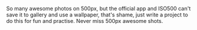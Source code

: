 So many awesome photos on 500px, but the official app and ISO500 can't save it to gallery and use a wallpaper, that's shame, just write a project to do this for fun and practise.
Never miss 500px awesome shots.
